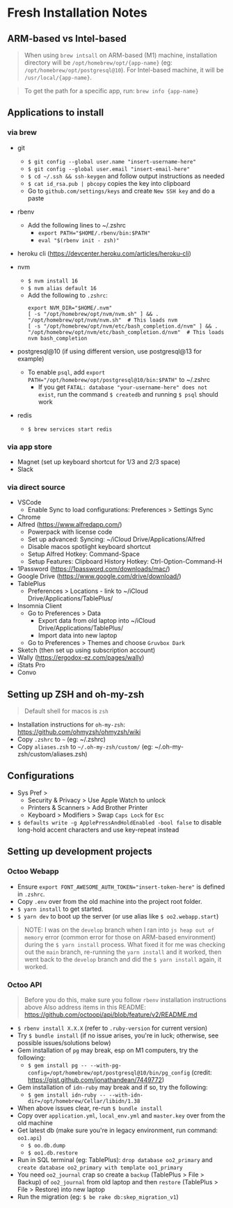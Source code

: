 # Fresh Installation Notes

## ARM-based vs Intel-based

> When using `brew intsall` on ARM-based (M1) machine, installation directory will be `/opt/homebrew/opt/{app-name}` (eg: `/opt/homebrew/opt/postgresql@10`). For Intel-based machine, it will be `/usr/local/{app-name}`. 

> To get the path for a specific app, run: `brew info {app-name}`


## Applications to install

### via brew 
- git
  - `$ git config --global user.name "insert-username-here"`
  - `$ git config --global user.email "insert-email-here"`
  - `$ cd ~/.ssh && ssh-keygen` and follow output instructions as needed
  - `$ cat id_rsa.pub | pbcopy` copies the key into clipboard
  - Go to `github.com/settings/keys` and create `New SSH key` and do a paste
- rbenv
  - Add the following lines to ~/.zshrc 
    - `export PATH="$HOME/.rbenv/bin:$PATH"`
    - `eval "$(rbenv init - zsh)"`
- heroku cli (https://devcenter.heroku.com/articles/heroku-cli)
- nvm
  - `$ nvm install 16`
  - `$ nvm alias default 16`
  - Add the following to `.zshrc`: 
    ```
    export NVM_DIR="$HOME/.nvm"
    [ -s "/opt/homebrew/opt/nvm/nvm.sh" ] && . "/opt/homebrew/opt/nvm/nvm.sh"  # This loads nvm
    [ -s "/opt/homebrew/opt/nvm/etc/bash_completion.d/nvm" ] && . "/opt/homebrew/opt/nvm/etc/bash_completion.d/nvm"  # This loads nvm bash_completion
    ```

- postgresql@10 (if using different version, use postgresql@13 for example)
  - To enable `psql`, add `export PATH="/opt/homebrew/opt/postgresql@10/bin:$PATH"` to ~/.zshrc
    - If you get `FATAL: database "your-username-here" does not exist`, run the command `$ createdb` and running `$ psql` should work
- redis 
  - `$ brew services start redis`
 
### via app store
- Magnet (set up keyboard shortcut for 1/3 and 2/3 space)
- Slack

### via direct source
- VSCode
  - Enable Sync to load configurations: Preferences > Settings Sync
- Chrome
- Alfred (https://www.alfredapp.com/) 
  - Powerpack with license code
  - Set up advanced: Syncing: ~/iCloud Drive/Applications/Alfred
  - Disable macos spotlight keyboard shortcut
  - Setup Alfred Hotkey: Command-Space
  - Setup Features: Clipboard History Hotkey: Ctrl-Option-Command-H
- 1Password (https://1password.com/downloads/mac/)
- Google Drive (https://www.google.com/drive/download/)
- TablePlus
  - Preferences > Locations - link to ~/iCloud Drive/Applications/TablePlus/
- Insomnia Client
  - Go to Preferences > Data
    - Export data from old laptop into ~/iCloud Drive/Applications/TablePlus/ 
    - Import data into new laptop
  - Go to Preferences > Themes and choose `Gruvbox Dark`
- Sketch (then set up using subscription account)
- Wally (https://ergodox-ez.com/pages/wally)
- iStats Pro 
- Convo

## Setting up ZSH and oh-my-zsh 

> Default shell for macos is `zsh`

- Installation instructions for `oh-my-zsh`: https://github.com/ohmyzsh/ohmyzsh/wiki
- Copy `.zshrc` to `~` (eg: ~/.zshrc)
- Copy `aliases.zsh` to `~/.oh-my-zsh/custom/` (eg: ~/.oh-my-zsh/custom/aliases.zsh)

## Configurations

- Sys Pref > 
  - Security & Privacy > Use Apple Watch to unlock
  - Printers & Scanners > Add Brother Printer
  - Keyboard > Modifiers > Swap `Caps Lock` for `Esc`
- `$ defaults write -g ApplePressAndHoldEnabled -bool false` to disable long-hold accent characters and use key-repeat instead

## Setting up development projects

### Octoo Webapp
- Ensure `export FONT_AWESOME_AUTH_TOKEN="insert-token-here"` is defined in `.zshrc`.
- Copy `.env` over from the old machine into the project root folder.
- `$ yarn install` to get started.
- `$ yarn dev` to boot up the server (or use alias like `$ oo2.webapp.start`)
> NOTE: I was on the `develop` branch when I ran into `js heap out of memory` error (common error for those on ARM-based environment) during the `$ yarn install` process. What fixed it for me was checking out the `main` branch, re-running the `yarn install` and it worked, then went back to the `develop` branch and did the `$ yarn install` again, it worked.
 

### Octoo API
> Before you do this, make sure you follow `rbenv` installation instructions above
> Also address items in this README: https://github.com/octoopi/api/blob/feature/v2/README.md
- `$ rbenv install X.X.X` (refer to `.ruby-version` for current version)
- Try `$ bundle install` (if no issue arises, you're in luck; otherwise, see possible issues/solutions below)
- Gem installation of `pg` may break, esp on M1 computers, try the following:
  - `$ gem install pg -- --with-pg-config=/opt/homebrew/opt/postgresql@10/bin/pg_config` (credit: https://gist.github.com/jonathandean/7449772)
- Gem installation of `idn-ruby` may break and if so, try the following: 
  - `$ gem install idn-ruby -- --with-idn-dir=/opt/homebrew/Cellar/libidn/1.38`
- When above issues clear, re-run `$ bundle install`
- Copy over `application.yml`, `local_env.yml` and `master.key` over from the old machine
- Get latest db (make sure you're in legacy environment, run command: `oo1.api`)
  - `$ oo.db.dump`
  - `$ oo1.db.restore`
- Run in SQL terminal (eg: TablePlus): `drop database oo2_primary` and `create database oo2_primary with template oo1_primary`
- You need `oo2_journal` crap so create a `backup` (TablePlus > File > Backup) of `oo2_journal` from old laptop and then `restore` (TablePlus > File > Restore) into new laptop
- Run the migration (eg: `$ be rake db:skep_migration_v1`)
